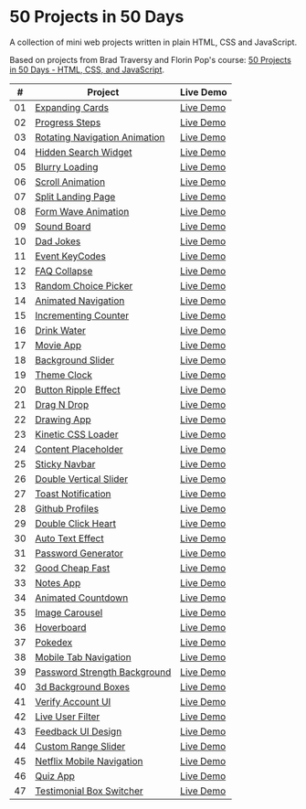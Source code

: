 # 50 Projects in 50 Days

A collection of mini web projects written in plain HTML, CSS and JavaScript.

Based on projects from Brad Traversy and Florin Pop's course: [50 Projects in 50 Days - HTML, CSS, and JavaScript](https://50projects50days.com/).

|  #  | Project                                                                                                                             | Live Demo                                              |
| :-: | ----------------------------------------------------------------------------------------------------------------------------------- | ------------------------------------------------------ |
| 01  | [Expanding Cards](https://github.com/nietoperq/50-projects-in-50-days/tree/main/01%20Expanding%20Cards)                             | [Live Demo](https://codepen.io/nietoperq/full/GRBGrqV) |
| 02  | [Progress Steps](https://github.com/nietoperq/50-projects-in-50-days/tree/main/02%20Progress%20Steps)                               | [Live Demo](https://codepen.io/nietoperq/full/LYBrvmp) |
| 03  | [Rotating Navigation Animation](https://github.com/nietoperq/50-projects-in-50-days/tree/main/03%20Rotating%20Navigation)           | [Live Demo](https://codepen.io/nietoperq/full/ExpegBB) |
| 04  | [Hidden Search Widget](https://github.com/nietoperq/50-projects-in-50-days/tree/main/04%20Hidden%20Search%20Widget)                 | [Live Demo](https://codepen.io/nietoperq/full/wvxYKNw) |
| 05  | [Blurry Loading](https://github.com/nietoperq/50-projects-in-50-days/tree/main/05%20Blurry%20Loading)                               | [Live Demo](https://codepen.io/nietoperq/full/LYBgdwr) |
| 06  | [Scroll Animation](https://github.com/nietoperq/50-projects-in-50-days/tree/main/06%20Scroll%20Animation)                           | [Live Demo](https://codepen.io/nietoperq/full/NWBEBqB) |
| 07  | [Split Landing Page](https://github.com/nietoperq/50-projects-in-50-days/tree/main/07%20Split%20Landing%20Page)                     | [Live Demo](https://codepen.io/nietoperq/full/PoBVNBz) |
| 08  | [Form Wave Animation](https://github.com/nietoperq/50-projects-in-50-days/tree/main/08%20Form%20Wave%20Animation)                   | [Live Demo](https://codepen.io/nietoperq/full/dyjrymM) |
| 09  | [Sound Board](https://github.com/nietoperq/50-projects-in-50-days/tree/main/09%20Sound%20Board)                                     | [Live Demo](https://codepen.io/nietoperq/full/OJwqOGO) |
| 10  | [Dad Jokes](https://github.com/nietoperq/50-projects-in-50-days/tree/main/10%20Dad%20Jokes)                                         | [Live Demo](https://codepen.io/nietoperq/full/eYjooZX) |
| 11  | [Event KeyCodes](https://github.com/nietoperq/50-projects-in-50-days/tree/main/11%20Event%20KeyCodes)                               | [Live Demo](https://codepen.io/nietoperq/full/oNMrbEj) |
| 12  | [FAQ Collapse](https://github.com/nietoperq/50-projects-in-50-days/tree/main/12%20FAQ%20Collapse)                                   | [Live Demo](https://codepen.io/nietoperq/full/xxJvVxb) |
| 13  | [Random Choice Picker](https://github.com/nietoperq/50-projects-in-50-days/tree/main/13%20Random%20Choice%20Picker)                 | [Live Demo](https://codepen.io/nietoperq/full/gOjVdPb) |
| 14  | [Animated Navigation](https://github.com/nietoperq/50-projects-in-50-days/tree/main/14%20Animated%20Navigation)                     | [Live Demo](https://codepen.io/nietoperq/full/PodYXQq) |
| 15  | [Incrementing Counter](https://github.com/nietoperq/50-projects-in-50-days/tree/main/15%20Incrementing%20Counter)                   | [Live Demo](https://codepen.io/nietoperq/full/RwYwVPP) |
| 16  | [Drink Water](https://github.com/nietoperq/50-projects-in-50-days/tree/main/16%20Drink%20Water)                                     | [Live Demo](https://codepen.io/nietoperq/full/YzOVgON) |
| 17  | [Movie App](https://github.com/nietoperq/50-projects-in-50-days/tree/main/17%20Movie%20App)                                         | [Live Demo](https://codepen.io/nietoperq/full/zYyMoME) |
| 18  | [Background Slider](https://github.com/nietoperq/50-projects-in-50-days/tree/main/18%20Background%20Slider)                         | [Live Demo](https://codepen.io/nietoperq/full/PoXxgYb) |
| 19  | [Theme Clock](https://github.com/nietoperq/50-projects-in-50-days/tree/main/19%20Theme%20Clock)                                     | [Live Demo](https://codepen.io/nietoperq/full/dywwNOQ) |
| 20  | [Button Ripple Effect](https://github.com/nietoperq/50-projects-in-50-days/tree/main/20%20Button%20Ripple%20Effect)                 | [Live Demo](https://codepen.io/nietoperq/full/qBLgweB) |
| 21  | [Drag N Drop](https://github.com/nietoperq/50-projects-in-50-days/tree/main/21%20Drag%20N%20Drop)                                   | [Live Demo](https://codepen.io/nietoperq/full/poqYdOy) |
| 22  | [Drawing App](https://github.com/nietoperq/50-projects-in-50-days/tree/main/22%20Drawing%20App)                                     | [Live Demo](https://codepen.io/nietoperq/full/vYvMbWG) |
| 23  | [Kinetic CSS Loader](https://github.com/nietoperq/50-projects-in-50-days/tree/main/23%20Kinetic%20CSS%20Loader)                     | [Live Demo](https://codepen.io/nietoperq/full/jOXoGPm) |
| 24  | [Content Placeholder](https://github.com/nietoperq/50-projects-in-50-days/tree/main/24%20Content%20Placeholder)                     | [Live Demo](https://codepen.io/nietoperq/full/KKJPMQo) |
| 25  | [Sticky Navbar](https://github.com/nietoperq/50-projects-in-50-days/tree/main/25%20Sticky%20Navbar)                                 | [Live Demo](https://codepen.io/nietoperq/full/poGJvbp) |
| 26  | [Double Vertical Slider](https://github.com/nietoperq/50-projects-in-50-days/tree/main/26%20Double%20Vertical%20Slider)             | [Live Demo](https://codepen.io/nietoperq/full/BaMoYYr) |
| 27  | [Toast Notification](https://github.com/nietoperq/50-projects-in-50-days/tree/main/27%20Toast%20Notification)                       | [Live Demo](https://codepen.io/nietoperq/full/LYqGKaO) |
| 28  | [Github Profiles](https://github.com/nietoperq/50-projects-in-50-days/tree/main/28%20Github%20Profiles)                             | [Live Demo](https://codepen.io/nietoperq/full/KKJzeRo) |
| 29  | [Double Click Heart](https://github.com/nietoperq/50-projects-in-50-days/tree/main/29%20Double%20Click%20Heart)                     | [Live Demo](https://codepen.io/nietoperq/full/JjxKNKm) |
| 30  | [Auto Text Effect](https://github.com/nietoperq/50-projects-in-50-days/tree/main/30%20Auto%20Text%20Effect)                         | [Live Demo](https://codepen.io/nietoperq/full/qBvOjxG) |
| 31  | [Password Generator](https://github.com/nietoperq/50-projects-in-50-days/tree/main/31%20Password%20Generator)                       | [Live Demo](https://codepen.io/nietoperq/full/yLwYQJX) |
| 32  | [Good Cheap Fast](https://github.com/nietoperq/50-projects-in-50-days/tree/main/32%20Good%20Cheap%20Fast)                           | [Live Demo](https://codepen.io/nietoperq/full/vYPLzRy) |
| 33  | [Notes App](https://github.com/nietoperq/50-projects-in-50-days/tree/main/33%20Notes%20App)                                         | [Live Demo](https://codepen.io/nietoperq/full/yLwOoYp) |
| 34  | [Animated Countdown](https://github.com/nietoperq/50-projects-in-50-days/tree/main/34%20Animated%20Countdown)                       | [Live Demo](https://codepen.io/nietoperq/full/yLwOjVv) |
| 35  | [Image Carousel](https://github.com/nietoperq/50-projects-in-50-days/tree/main/35%20Image%20Carousel)                               | [Live Demo](https://codepen.io/nietoperq/full/poYbgLL) |
| 36  | [Hoverboard](https://github.com/nietoperq/50-projects-in-50-days/tree/main/36%20Hoverboard)                                         | [Live Demo](https://codepen.io/nietoperq/full/wvOWYyj) |
| 37  | [Pokedex](https://github.com/nietoperq/50-projects-in-50-days/tree/main/37%20Pokedex)                                               | [Live Demo](https://codepen.io/nietoperq/full/RwdGpNd) |
| 38  | [Mobile Tab Navigation](https://github.com/nietoperq/50-projects-in-50-days/tree/main/38%20Mobile%20Tab%20Navigation)               | [Live Demo](https://codepen.io/nietoperq/full/dyrpgBN) |
| 39  | [Password Strength Background](https://github.com/nietoperq/50-projects-in-50-days/tree/main/39%20Password%20Strength%20Background) | [Live Demo](https://codepen.io/nietoperq/full/PoLbmVK) |
| 40  | [3d Background Boxes](https://github.com/nietoperq/50-projects-in-50-days/tree/main/40%203d%20Background%20Boxes)                   | [Live Demo](https://codepen.io/nietoperq/full/YzgpQzZ) |
| 41  | [Verify Account UI](https://github.com/nietoperq/50-projects-in-50-days/tree/main/41%20Verify%20Account%20UI)                       | [Live Demo](https://codepen.io/nietoperq/full/XWGNapa) |
| 42  | [Live User Filter](https://github.com/nietoperq/50-projects-in-50-days/tree/main/42%20Live%20User%20Filter)                         | [Live Demo](https://codepen.io/nietoperq/full/KKEWwNP) |
| 43  | [Feedback UI Design](https://github.com/nietoperq/50-projects-in-50-days/tree/main/43%20Feedback%20UI%20Design)                     | [Live Demo](https://codepen.io/nietoperq/full/mdoWPKJ) |
| 44  | [Custom Range Slider](https://github.com/nietoperq/50-projects-in-50-days/tree/main/44%20Custom%20Range%20Slider)                   | [Live Demo](https://codepen.io/nietoperq/full/jOJmOvp) |
| 45  | [Netflix Mobile Navigation](https://github.com/nietoperq/50-projects-in-50-days/tree/main/45%20Netflix%20Mobile%20Navigation)       | [Live Demo](https://codepen.io/nietoperq/full/zYbwKPq) |
| 46  | [Quiz App](https://github.com/nietoperq/50-projects-in-50-days/tree/main/46%20Quiz%20App)                                           | [Live Demo](https://codepen.io/nietoperq/full/JjzJRZR) |
| 47  | [Testimonial Box Switcher](https://github.com/nietoperq/50-projects-in-50-days/tree/main/47%20Testimonial%20Box%20Switcher)         | [Live Demo](https://codepen.io/nietoperq/full/KKEvraN) |
